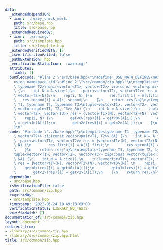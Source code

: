 ```yaml
---
data:
  _extendedDependsOn:
  - icon: ':heavy_check_mark:'
    path: src/base.hpp
    title: src/base.hpp
  _extendedRequiredBy:
  - icon: ':warning:'
    path: src/template.hpp
    title: src/template.hpp
  _extendedVerifiedWith: []
  _isVerificationFailed: false
  _pathExtension: hpp
  _verificationStatusIcon: ':warning:'
  attributes:
    links: []
  bundledCode: "#line 2 \"src/base.hpp\"\n#define _USE_MATH_DEFINES\n#include <bits/stdc++.h>\n\
    using namespace std;\n#line 2 \"src/common/zip.hpp\"\n\ntemplate<typename T1,\
    \ typename T2>\npair<vector<T1>, vector<T2>> zip(const vector<pair<T1, T2>> &A)\
    \ {\n    int N = A.size();\n    pair<vector<T1>, vector<T2>> res = {vector<T1>(N),\
    \ vector<T2>(N)};\n    rep(i, N) {\n        res.first[i] = A[i].first;\n     \
    \   res.second[i] = A[i].second;\n    }\n    return res;\n}\n\ntemplate<typename\
    \ T1, typename T2, typename T3>\ntuple<vector<T1>, vector<T2>, vector<T3>> zip(const\
    \ vector<tuple<T1, T2, T3>> &A) {\n    int N = A.size();\n    tuple<vector<T1>,\
    \ vector<T2>, vector<T3>> res = {vector<T1>(N), vector<T2>(N), vector<T3>(N)};\n\
    \    rep(i, N) {\n        get<0>(res)[i] = get<0>(A[i]);\n        get<1>(res)[i]\
    \ = get<1>(A[i]);\n        get<2>(res)[i] = get<2>(A[i]);\n    }\n    return res;\n\
    }\n"
  code: "#include \"../base.hpp\"\n\ntemplate<typename T1, typename T2>\npair<vector<T1>,\
    \ vector<T2>> zip(const vector<pair<T1, T2>> &A) {\n    int N = A.size();\n  \
    \  pair<vector<T1>, vector<T2>> res = {vector<T1>(N), vector<T2>(N)};\n    rep(i,\
    \ N) {\n        res.first[i] = A[i].first;\n        res.second[i] = A[i].second;\n\
    \    }\n    return res;\n}\n\ntemplate<typename T1, typename T2, typename T3>\n\
    tuple<vector<T1>, vector<T2>, vector<T3>> zip(const vector<tuple<T1, T2, T3>>\
    \ &A) {\n    int N = A.size();\n    tuple<vector<T1>, vector<T2>, vector<T3>>\
    \ res = {vector<T1>(N), vector<T2>(N), vector<T3>(N)};\n    rep(i, N) {\n    \
    \    get<0>(res)[i] = get<0>(A[i]);\n        get<1>(res)[i] = get<1>(A[i]);\n\
    \        get<2>(res)[i] = get<2>(A[i]);\n    }\n    return res;\n}\n"
  dependsOn:
  - src/base.hpp
  isVerificationFile: false
  path: src/common/zip.hpp
  requiredBy:
  - src/template.hpp
  timestamp: '2022-03-24 10:49:13+09:00'
  verificationStatus: LIBRARY_NO_TESTS
  verifiedWith: []
documentation_of: src/common/zip.hpp
layout: document
redirect_from:
- /library/src/common/zip.hpp
- /library/src/common/zip.hpp.html
title: src/common/zip.hpp
---
```

